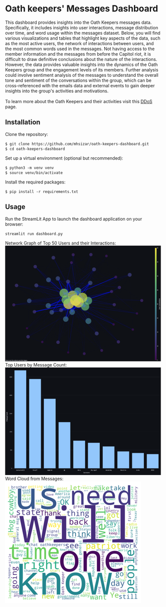 # Oath keepers' Messages Dashboard

This dashboard provides insights into the Oath Keepers messages data. Specifically, it includes insights into user interactions, message distribution over time, and word usage within the messages dataset. Below, you will find various visualizations and tables that highlight key aspects of the data, such as the most active users, the network of interactions between users, and the most common words used in the messages. Not having access to the member information and the messages from before the Capitol riot, it is difficult to draw definitive conclusions about the nature of the interactions. However, the data provides valuable insights into the dynamics of the Oath Keepers group and the engagement levels of its members. Further analysis could involve sentiment analysis of the messages to understand the overall tone and sentiment of the conversations within the group, which can be cross-referenced with the emails data and external events to gain deeper insights into the group's activities and motivations.
\
\
To learn more about the Oath Keepers and their activities visit this [DDoS](https://ddosecrets.com/wiki/Oath_Keepers) page.

## Installation 
Clone the repository:
```
$ git clone https://github.com/mhsizar/oath-keepers-dashboard.git
$ cd oath-keepers-dashboard
```
Set up a virtual environment (optional but recommended):
```
$ python3 -m venv venv
$ source venv/bin/activate
```
Install the required packages:
```
$ pip install -r requirements.txt
```

## Usage
Run the StreamLit App to launch the dashboard application on your browser:
```
streamlit run dashboard.py
```
Network Graph of Top 50 Users and their Interactions:
![](https://github.com/mhsizar/oath-keepers-dashboard/blob/main/images/network_graph.png)
Top Users by Message Count:
![](https://github.com/mhsizar/oath-keepers-dashboard/blob/main/images/top_users.png)
Word Cloud from Messages:
<br>
![](https://github.com/mhsizar/oath-keepers-dashboard/blob/main/images/wordcloud.png)
